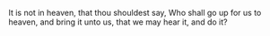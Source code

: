 It is not in heaven, that thou shouldest say, Who shall go up for us to heaven, and bring it unto us, that we may hear it, and do it?
